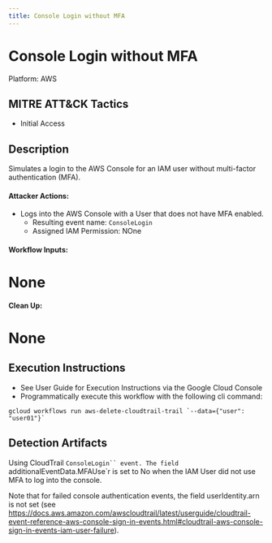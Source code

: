 ```yaml
---
title: Console Login without MFA
---
```


# Console Login without MFA


Platform: AWS

## MITRE ATT&CK Tactics


- Initial Access

## Description


Simulates a login to the AWS Console for an IAM user without multi-factor authentication (MFA).

#### Attacker Actions: 

- Logs into the AWS Console with a User that does not have MFA enabled.
  - Resulting event name: `ConsoleLogin`
  - Assigned IAM Permission: NOne

#### Workflow Inputs: 
# None


#### Clean Up: 
# None

## Execution Instructions

- See User Guide for Execution Instructions via the Google Cloud Console
- Programmatically execute this workflow with the following cli command:

```
gcloud workflows run aws-delete-cloudtrail-trail `--data={"user": "user01"}` 
```


## Detection Artifacts


Using CloudTrail `ConsoleLogin`` event. The field `additionalEventData.MFAUse`r is set to No when the IAM User did not use MFA to log into the console.

Note that for failed console authentication events, the field userIdentity.arn is not set (see https://docs.aws.amazon.com/awscloudtrail/latest/userguide/cloudtrail-event-reference-aws-console-sign-in-events.html#cloudtrail-aws-console-sign-in-events-iam-user-failure).

